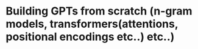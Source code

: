 # Building GPTs from scratch (n-gram models, transformers(attentions, positional encodings etc..) etc..)
